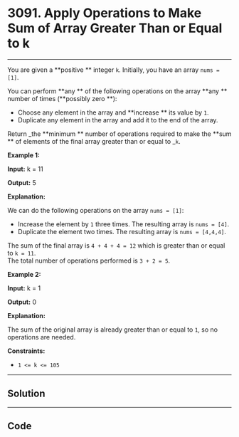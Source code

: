 # 3091. Apply Operations to Make Sum of Array Greater Than or Equal to k

---

You are given a **positive ** integer `k`. Initially, you have an array `nums = [1]`.

You can perform **any ** of the following operations on the array **any ** number of times (**possibly zero **):

  * Choose any element in the array and **increase ** its value by `1`.
  * Duplicate any element in the array and add it to the end of the array.



Return _the **minimum ** number of operations required to make the **sum ** of elements of the final array greater than or equal to _`k`.

 

**Example 1:**

**Input:** k = 11

**Output:** 5

**Explanation:**

We can do the following operations on the array `nums = [1]`:

  * Increase the element by `1` three times. The resulting array is `nums = [4]`.
  * Duplicate the element two times. The resulting array is `nums = [4,4,4]`.



The sum of the final array is `4 + 4 + 4 = 12` which is greater than or equal to `k = 11`.  
The total number of operations performed is `3 + 2 = 5`.

**Example 2:**

**Input:** k = 1

**Output:** 0

**Explanation:**

The sum of the original array is already greater than or equal to `1`, so no operations are needed.

 

**Constraints:**

  * `1 <= k <= 105`

---

## Solution



---

## Code
```python


```